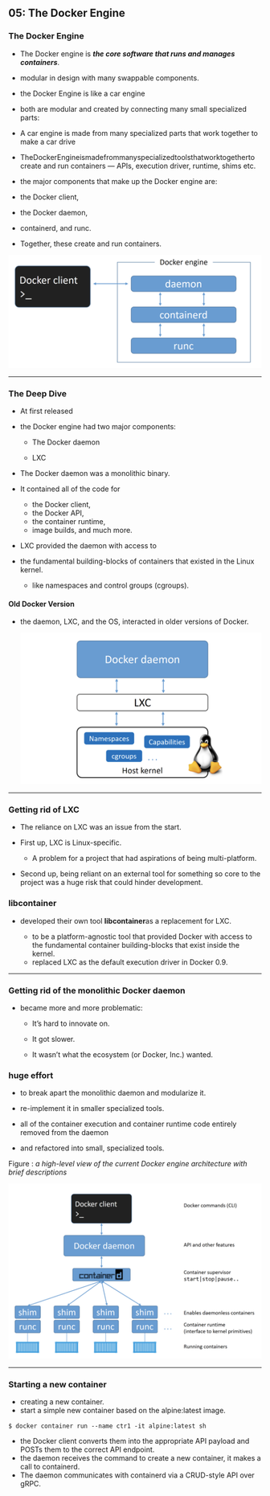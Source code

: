 ## **05: The Docker Engine**

### **The Docker Engine**

- The Docker engine is **_the core software that runs and manages containers_**.

- modular in design with many swappable components.

- the Docker Engine is like a car engine

- both are modular and created by connecting many small specialized parts:

- A car engine is made from many specialized parts that work together to make a car drive

- TheDockerEngineismadefrommanyspecializedtoolsthatworktogetherto create and run containers — APIs, execution driver, runtime, shims etc.

- the major components that make up the Docker engine are:
- the Docker client,
- the Docker daemon,
- containerd, and runc.
- Together, these create and run containers.

![](images/docker-engine.png)

---

### **The Deep Dive**

- At first released

- the Docker engine had two major components:

  - The Docker daemon

  - LXC

- The Docker daemon was a monolithic binary.

- It contained all of the code for

  - the Docker client,
  - the Docker API,
  - the container runtime,
  - image builds, and much more.

- LXC provided the daemon with access to

- the fundamental building-blocks of containers
  that existed in the Linux kernel.

  - like namespaces and control groups (cgroups).

#### **Old Docker Version**

- the daemon, LXC, and the OS, interacted in older versions of Docker.

  ![](images/old-docker.png)

---

### **Getting rid of LXC**

- The reliance on LXC was an issue from the start.

- First up, LXC is Linux-specific.

  - A problem for a project that had aspirations of being multi-platform.

- Second up, being reliant on an external tool for something so core to the project was a huge risk that could hinder development.

### libcontainer

- developed their own tool **libcontainer**as a replacement for LXC.

  - to be a platform-agnostic tool that provided
    Docker with access to the fundamental container building-blocks that exist inside the kernel.
  - replaced LXC as the default execution driver in Docker 0.9.

---

### **Getting rid of the monolithic Docker daemon**

- became more and more problematic:

  - It’s hard to innovate on.

  - It got slower.

  - It wasn’t what the ecosystem (or Docker, Inc.) wanted.

### huge effort

- to break apart the monolithic daemon and modularize it.

- re-implement it in smaller specialized tools.

- all of the container execution and container runtime code entirely removed from the daemon

- and refactored into small, specialized tools.

Figure : _a high-level view of the current Docker engine architecture with brief descriptions_

![](images/docker-architecture.png)

---

### **Starting a new container**

- creating a new container.
- start a simple new container based on the alpine:latest image.

```shell
$ docker container run --name ctr1 -it alpine:latest sh
```

- the Docker client converts them into the appropriate API payload and POSTs them to the correct API endpoint.
- the daemon receives the command to create a new container, it makes a call to containerd.
- The daemon communicates with containerd via a CRUD-style API over gRPC.

